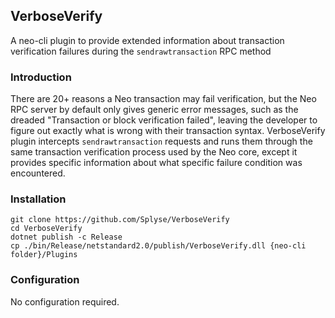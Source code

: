 ## VerboseVerify
A neo-cli plugin to provide extended information about transaction verification failures during the `sendrawtransaction` RPC method

### Introduction
There are 20+ reasons a Neo transaction may fail verification, but the Neo RPC server by default only gives generic
error messages, such as the dreaded "Transaction or block verification failed", leaving the developer to figure out
exactly what is wrong with their transaction syntax. VerboseVerify plugin intercepts `sendrawtransaction` requests
and runs them through the same transaction verification process used by the Neo core, except it provides specific
information about what specific failure condition was encountered.

### Installation
```
git clone https://github.com/Splyse/VerboseVerify
cd VerboseVerify
dotnet publish -c Release
cp ./bin/Release/netstandard2.0/publish/VerboseVerify.dll {neo-cli folder}/Plugins
```

### Configuration
No configuration required.

